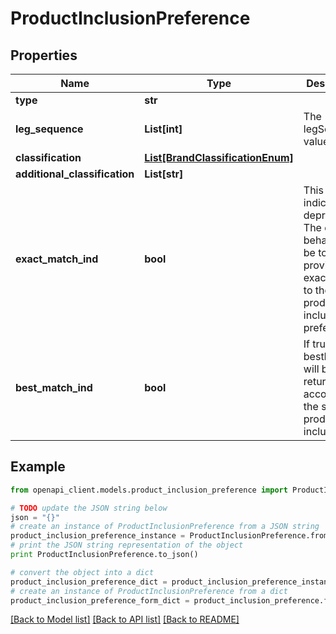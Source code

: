 # ProductInclusionPreference


## Properties
Name | Type | Description | Notes
------------ | ------------- | ------------- | -------------
**type** | **str** |  | [optional] 
**leg_sequence** | **List[int]** | The legSequence value | [optional] 
**classification** | [**List[BrandClassificationEnum]**](BrandClassificationEnum.md) |  | 
**additional_classification** | **List[str]** |  | [optional] 
**exact_match_ind** | **bool** | This indicator is deprecated. The default behavior will be to provide an exact match to the product inclusion preferences | [optional] 
**best_match_ind** | **bool** | If true, the bestMatch will be returned according to the select product inclusions | [optional] 

## Example

```python
from openapi_client.models.product_inclusion_preference import ProductInclusionPreference

# TODO update the JSON string below
json = "{}"
# create an instance of ProductInclusionPreference from a JSON string
product_inclusion_preference_instance = ProductInclusionPreference.from_json(json)
# print the JSON string representation of the object
print ProductInclusionPreference.to_json()

# convert the object into a dict
product_inclusion_preference_dict = product_inclusion_preference_instance.to_dict()
# create an instance of ProductInclusionPreference from a dict
product_inclusion_preference_form_dict = product_inclusion_preference.from_dict(product_inclusion_preference_dict)
```
[[Back to Model list]](../README.md#documentation-for-models) [[Back to API list]](../README.md#documentation-for-api-endpoints) [[Back to README]](../README.md)


